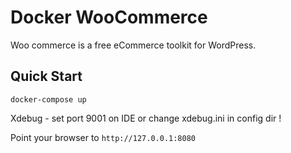Docker WooCommerce
===

Woo commerce is a free eCommerce toolkit for WordPress.

Quick Start
---

`docker-compose up`

Xdebug - set port 9001 on IDE or change xdebug.ini in config dir !

Point your browser to `http://127.0.0.1:8080`



